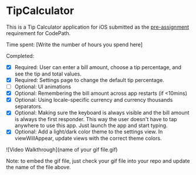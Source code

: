 # TipCalculator

This is a Tip Calculator application for iOS submitted as the [pre-assignment](https://gist.github.com/timothy1ee/6858b706304a2397a7e2) requirement for CodePath.

Time spent: [Write the number of hours you spend here]

Completed:

* [x] Required: User can enter a bill amount, choose a tip percentage, and see the tip and total values.
* [x] Required: Settings page to change the default tip percentage.
* [ ] Optional: UI animations
* [x] Optional: Remembering the bill amount across app restarts (if <10mins)
* [x] Optional: Using locale-specific currency and currency thousands separators.
* [x] Optional: Making sure the keyboard is always visible and the bill amount is always the first responder. This way the user doesn't have to tap anywhere to use this app. Just launch the app and start typing.
* [x] Optional: Add a light/dark color theme to the settings view. In viewWillAppear, update views with the correct theme colors.

![Video Walkthrough](name of your gif file.gif)

Note: to embed the gif file, just check your gif file into your repo and update the name of the file above.
